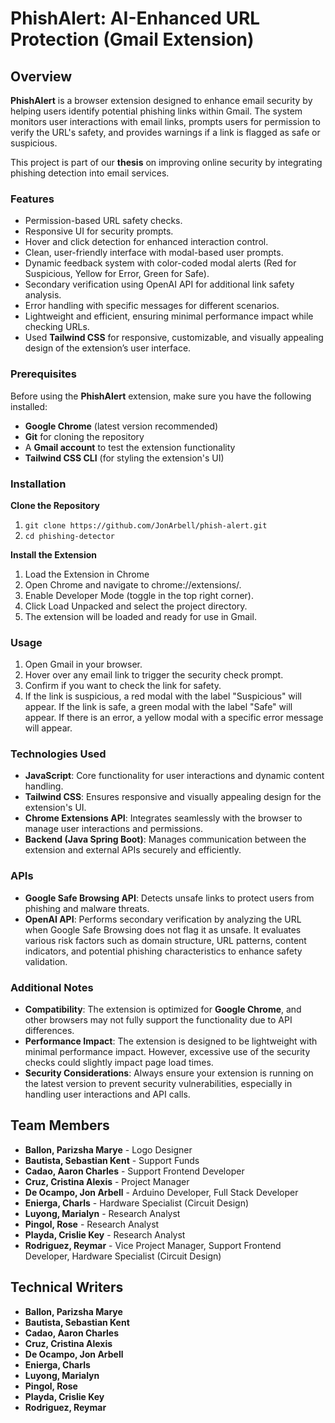 # PhishAlert: AI-Enhanced URL Protection (Gmail Extension)

## Overview
**PhishAlert** is a browser extension designed to enhance email security by helping users identify potential phishing links within Gmail. The system monitors user interactions with email links, prompts users for permission to verify the URL's safety, and provides warnings if a link is flagged as safe or suspicious.

This project is part of our **thesis** on improving online security by integrating phishing detection into email services.


### Features
- Permission-based URL safety checks.
- Responsive UI for security prompts.
- Hover and click detection for enhanced interaction control.
- Clean, user-friendly interface with modal-based user prompts.
- Dynamic feedback system with color-coded modal alerts (Red for Suspicious, Yellow for Error, Green for Safe).
- Secondary verification using OpenAI API for additional link safety analysis.
- Error handling with specific messages for different scenarios.
- Lightweight and efficient, ensuring minimal performance impact while checking URLs.
- Used **Tailwind CSS** for responsive, customizable, and visually appealing design of the extension’s user interface.


### Prerequisites
Before using the **PhishAlert** extension, make sure you have the following installed:

- **Google Chrome** (latest version recommended)
- **Git** for cloning the repository
- A **Gmail account** to test the extension functionality
- **Tailwind CSS CLI** (for styling the extension's UI)


### Installation
**Clone the Repository**
1. ``` git clone https://github.com/JonArbell/phish-alert.git ```
2. ``` cd phishing-detector ```

**Install the Extension**
1. Load the Extension in Chrome
2. Open Chrome and navigate to chrome://extensions/.
3. Enable Developer Mode (toggle in the top right corner).
4. Click Load Unpacked and select the project directory.
5. The extension will be loaded and ready for use in Gmail.

### Usage
1. Open Gmail in your browser.
2. Hover over any email link to trigger the security check prompt.
3. Confirm if you want to check the link for safety.
4. If the link is suspicious, a red modal with the label "Suspicious" will appear. If the link is safe, a green modal with the label "Safe" will appear. If there is an error, a yellow modal with a specific error message will appear.

### Technologies Used
- **JavaScript**: Core functionality for user interactions and dynamic content handling.
- **Tailwind CSS**: Ensures responsive and visually appealing design for the extension's UI.
- **Chrome Extensions API**: Integrates seamlessly with the browser to manage user interactions and permissions.
- **Backend (Java Spring Boot)**: Manages communication between the extension and external APIs securely and efficiently.
  
### APIs
- **Google Safe Browsing API**: Detects unsafe links to protect users from phishing and malware threats.
- **OpenAI API**: Performs secondary verification by analyzing the URL when Google Safe Browsing does not flag it as unsafe. It evaluates various risk factors such as domain structure, URL patterns, content indicators, and potential phishing characteristics to enhance safety validation.


### Additional Notes
- **Compatibility**: The extension is optimized for **Google Chrome**, and other browsers may not fully support the functionality due to API differences.
- **Performance Impact**: The extension is designed to be lightweight with minimal performance impact. However, excessive use of the security checks could slightly impact page load times.
- **Security Considerations**: Always ensure your extension is running on the latest version to prevent security vulnerabilities, especially in handling user interactions and API calls.

  


## Team Members
- **Ballon, Parizsha Marye** - Logo Designer
- **Bautista, Sebastian Kent** - Support Funds
- **Cadao, Aaron Charles** - Support Frontend Developer
- **Cruz, Cristina Alexis** - Project Manager
- **De Ocampo, Jon Arbell** - Arduino Developer, Full Stack Developer
- **Enierga, Charls** - Hardware Specialist (Circuit Design)
- **Luyong, Marialyn** - Research Analyst
- **Pingol, Rose** - Research Analyst
- **Playda, Crislie Key** - Research Analyst
- **Rodriguez, Reymar** - Vice Project Manager, Support Frontend Developer, Hardware Specialist (Circuit Design)

## Technical Writers
- **Ballon, Parizsha Marye** 
- **Bautista, Sebastian Kent** 
- **Cadao, Aaron Charles** 
- **Cruz, Cristina Alexis** 
- **De Ocampo, Jon Arbell**
- **Enierga, Charls** 
- **Luyong, Marialyn** 
- **Pingol, Rose**
- **Playda, Crislie Key**
- **Rodriguez, Reymar**